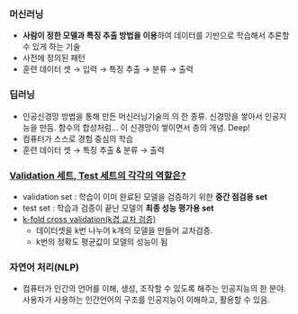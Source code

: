 ### 머신러닝
- **사람이 정한 모델과 특징 추출 방법을 이용**하여 데이터를 기반으로 학습해서 추론할 수 있게 하는 기술
- 사전에 정의된 패턴
- 훈련 데이터 셋 → 입력 → 특징 추출 → 분류 → 출력
    
### 딥러닝
- 인공신경망 방법을 통해 만든 머신러닝기술의 의 한 종류. 신경망을 쌓아서 인공지능을 만듬. 함수의 합성처럼… 이 신경망이 쌓이면서 층의 개념. Deep!
- 컴퓨터가 스스로 경험 중심의 학습
- 훈련 데이터 셋 → 특징 추출 & 분류 → 출력

### [Validation 세트, Test 세트의 각각의 역할은?](https://for-my-wealthy-life.tistory.com/19)
- validation set : 학습이 이미 완료된 모델을 검증하기 위한 **중간 점검용 set**
- test set : 학습과 검증이 끝난 모델의 **최종 성능 평가용 set**
- [k-fold cross validation(k겹 교차 검증)](https://for-my-wealthy-life.tistory.com/7)
    - 데이터셋을 k번 나누어 k개의 모델을 만들어 교차검증.
    - k번의 정확도 평균값이 모델의 성능이 됨
        
### 자연어 처리(NLP)
- 컴퓨터가 인간의 언어를 이해, 생성, 조작할 수 있도록 해주는 인공지능의 한 분야. 사용자가 사용하는 인간언어의 구조를 인공지능이 이해하고, 활용할 수 있음.
